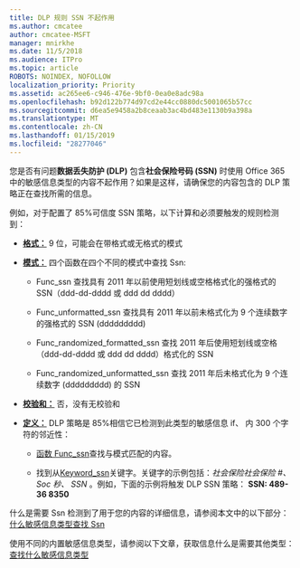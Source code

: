 ```yaml
---
title: DLP 规则 SSN 不起作用
ms.author: cmcatee
author: cmcatee-MSFT
manager: mnirkhe
ms.date: 11/5/2018
ms.audience: ITPro
ms.topic: article
ROBOTS: NOINDEX, NOFOLLOW
localization_priority: Priority
ms.assetid: ac265ee6-c946-476e-9bf0-0ea0e8adc98a
ms.openlocfilehash: b92d122b774d97cd2e44cc0880dc5001065b57cc
ms.sourcegitcommit: d6ea5e9458a2b8ceaab3ac4bd483e1130b9a398a
ms.translationtype: MT
ms.contentlocale: zh-CN
ms.lasthandoff: 01/15/2019
ms.locfileid: "28277046"
---
```

您是否有问题**数据丢失防护 (DLP)** 包含**社会保险号码 (SSN)** 时使用 Office 365 中的敏感信息类型的内容不起作用？如果是这样，请确保您的内容包含的 DLP 策略正在查找所需的信息。 
  
例如，对于配置了 85%可信度 SSN 策略，以下计算和必须要触发的规则检测到：
  
- **[格式：](https://docs.microsoft.com/en-us/office365/securitycompliance/what-the-sensitive-information-types-look-for#format-80)** 9 位，可能会在带格式或无格式的模式 
    
- **[模式：](https://msconnect.microsoft.com/https:/docs.microsoft.com/en-us/office365/securitycompliance/what-the-sensitive-information-types-look-for#pattern-80)** 四个函数在四个不同的模式中查找 Ssn: 
    
  - Func_ssn 查找具有 2011 年以前使用短划线或空格格式化的强格式的 SSN（ddd-dd-dddd 或 ddd dd dddd）
    
  - Func_unformatted_ssn 查找具有 2011 年以前未格式化为 9 个连续数字的强格式的 SSN (ddddddddd)
    
  - Func_randomized_formatted_ssn 查找 2011 年后使用短划线或空格（ddd-dd-dddd 或 ddd dd dddd）格式化的 SSN
    
  - Func_randomized_unformatted_ssn 查找 2011 年后未格式化为 9 个连续数字 (ddddddddd) 的 SSN
    
- **[校验和：](https://docs.microsoft.com/en-us/office365/securitycompliance/what-the-sensitive-information-types-look-for#checksum-79)** 否，没有无校验和 
    
- **[定义：](https://docs.microsoft.com/en-us/office365/securitycompliance/what-the-sensitive-information-types-look-for#definition-80)** DLP 策略是 85%相信它已检测到此类型的敏感信息 if、 内 300 个字符的邻近性： 
    
  - [函数 Func_ssn](https://docs.microsoft.com/en-us/office365/securitycompliance/what-the-sensitive-information-types-look-for#pattern-80)查找与模式匹配的内容。 
    
  - 找到从[Keyword_ssn](https://docs.microsoft.com/en-us/office365/securitycompliance/what-the-sensitive-information-types-look-for#keyword_ssn)关键字。关键字的示例包括：*社会保险社会保险 #、 Soc 秒、 SSN* 。例如，下面的示例将触发 DLP SSN 策略： **SSN: 489-36 8350**
    
什么是需要 Ssn 检测到了用于您的内容的详细信息，请参阅本文中的以下部分：[什么敏感信息类型查找 Ssn](https://docs.microsoft.com/en-us/office365/securitycompliance/what-the-sensitive-information-types-look-for#us-social-security-number-ssn)
  
使用不同的内置敏感信息类型，请参阅以下文章，获取信息什么是需要其他类型：[查找什么敏感信息类型](https://docs.microsoft.com/en-us/office365/securitycompliance/what-the-sensitive-information-types-look-for)
  

